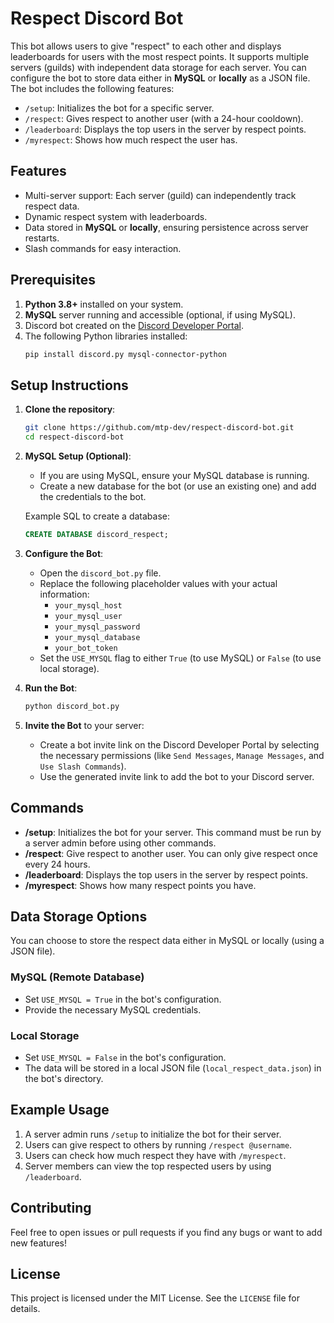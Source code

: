 # Respect Discord Bot

This bot allows users to give "respect" to each other and displays leaderboards for users with the most respect points. It supports multiple servers (guilds) with independent data storage for each server. You can configure the bot to store data either in **MySQL** or **locally** as a JSON file. The bot includes the following features:
- `/setup`: Initializes the bot for a specific server.
- `/respect`: Gives respect to another user (with a 24-hour cooldown).
- `/leaderboard`: Displays the top users in the server by respect points.
- `/myrespect`: Shows how much respect the user has.

## Features

- Multi-server support: Each server (guild) can independently track respect data.
- Dynamic respect system with leaderboards.
- Data stored in **MySQL** or **locally**, ensuring persistence across server restarts.
- Slash commands for easy interaction.

## Prerequisites

1. **Python 3.8+** installed on your system.
2. **MySQL** server running and accessible (optional, if using MySQL).
3. Discord bot created on the [Discord Developer Portal](https://discord.com/developers/applications).
4. The following Python libraries installed:
    ```bash
    pip install discord.py mysql-connector-python
    ```

## Setup Instructions

1. **Clone the repository**:
   ```bash
   git clone https://github.com/mtp-dev/respect-discord-bot.git
   cd respect-discord-bot
   ```

2. **MySQL Setup (Optional)**:
   - If you are using MySQL, ensure your MySQL database is running.
   - Create a new database for the bot (or use an existing one) and add the credentials to the bot.

   Example SQL to create a database:
   ```sql
   CREATE DATABASE discord_respect;
   ```

3. **Configure the Bot**:
   - Open the `discord_bot.py` file.
   - Replace the following placeholder values with your actual information:
     - `your_mysql_host`
     - `your_mysql_user`
     - `your_mysql_password`
     - `your_mysql_database`
     - `your_bot_token`
   - Set the `USE_MYSQL` flag to either `True` (to use MySQL) or `False` (to use local storage).

4. **Run the Bot**:
   ```bash
   python discord_bot.py
   ```

5. **Invite the Bot** to your server:
   - Create a bot invite link on the Discord Developer Portal by selecting the necessary permissions (like `Send Messages`, `Manage Messages`, and `Use Slash Commands`).
   - Use the generated invite link to add the bot to your Discord server.

## Commands

- **/setup**: Initializes the bot for your server. This command must be run by a server admin before using other commands.
- **/respect**: Give respect to another user. You can only give respect once every 24 hours.
- **/leaderboard**: Displays the top users in the server by respect points.
- **/myrespect**: Shows how many respect points you have.

## Data Storage Options

You can choose to store the respect data either in MySQL or locally (using a JSON file).

### MySQL (Remote Database)

- Set `USE_MYSQL = True` in the bot's configuration.
- Provide the necessary MySQL credentials.

### Local Storage

- Set `USE_MYSQL = False` in the bot's configuration.
- The data will be stored in a local JSON file (`local_respect_data.json`) in the bot's directory.

## Example Usage

1. A server admin runs `/setup` to initialize the bot for their server.
2. Users can give respect to others by running `/respect @username`.
3. Users can check how much respect they have with `/myrespect`.
4. Server members can view the top respected users by using `/leaderboard`.

## Contributing

Feel free to open issues or pull requests if you find any bugs or want to add new features!

## License

This project is licensed under the MIT License. See the `LICENSE` file for details.
